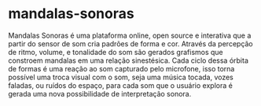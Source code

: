 # mandalas-sonoras
Mandalas Sonoras é uma plataforma online, open source e interativa que a partir do sensor de som cria padrões de forma e cor.   Através da percepção de ritmo, volume, e tonalidade do som são gerados grafismos que constroem mandalas em uma relação sinestésica.   Cada ciclo dessa órbita de formas é uma reação ao som capturado pelo microfone, isso torna possível uma troca visual com o som, seja   uma música tocada, vozes faladas, ou ruídos do espaço, para cada som que o usuário explora é gerada uma nova possibilidade de interpretação sonora.
